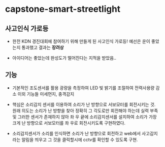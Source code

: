 # capstone-smart-streetlight
## 사고인식 가로등
  + 한전 KDN 경진대회에 참여하기 위해 만들게 된 사고인식 가로등! 예선은 운이 좋았는지 통과했고 결과는 __장려상__
  
  + 아이디어는 좋았는데 완성도가 떨어진다는 지적을 받았음..

## 기능
  + 기본적인 조도센서를 활용 광량을 측정하여 LED 빛 밝기를 조절하여 전력사용량 감소 이외 기능들 미세먼지, 충격감지

  + 핵심은 소리감지 센서를 이용하여 소리가 난 방향으로 서보모터를 회전시키는 것.<br> 원래 의도는 소리가 난 방향을 찾아 정확히 그 각도로만 회전해야 하는데 실력 부족 및
  그러한 센서가 존재하지 않아 좌 우 끝에 소리감지센서를 설치하여 소리가 가장 크게 난 방향으로 서보모터를 좌 우로 회전시키도록 구현하였다.

  + 소리감지센서가 소리를 인식하면 소리가 난 방향으로 회전하고 web에서 사고감지라는 알림을 띄우고 그 것을 클릭할시에 cctv를 확인할 수 있도록 구현.<br>
